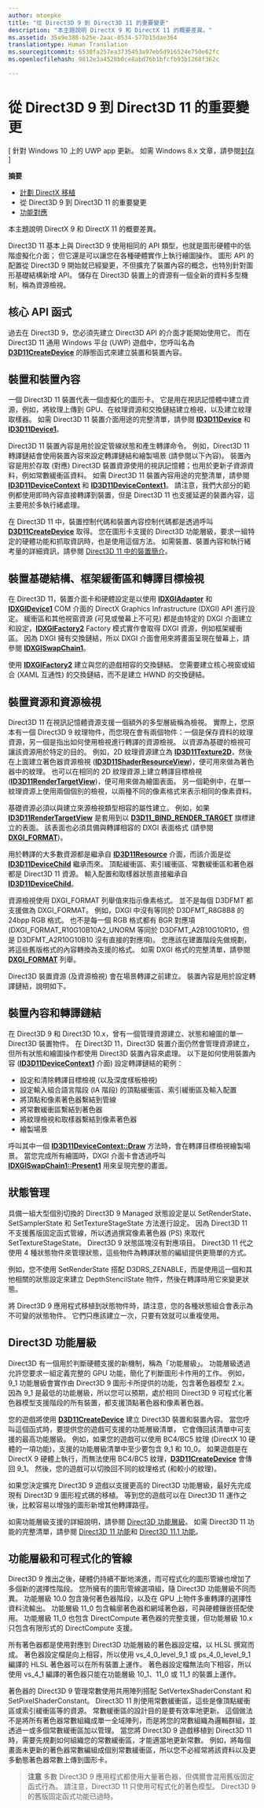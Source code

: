 ```yaml
---
author: mtoepke
title: "從 Direct3D 9 到 Direct3D 11 的重要變更"
description: "本主題說明 DirectX 9 和 DirectX 11 的概要差異。"
ms.assetid: 35a9e388-b25e-2aac-0534-577b15dae364
translationtype: Human Translation
ms.sourcegitcommit: 6530fa257ea3735453a97eb5d916524e750e62fc
ms.openlocfilehash: 9812e3a4528b0ce8abd76b1bfcfb93b1268f362c

---
```


# 從 Direct3D 9 到 Direct3D 11 的重要變更


\[ 針對 Windows 10 上的 UWP app 更新。 如需 Windows 8.x 文章，請參閱[封存](http://go.microsoft.com/fwlink/p/?linkid=619132) \]

**摘要**

-   [計劃 DirectX 移植](plan-your-directx-port.md)
-   從 Direct3D 9 到 Direct3D 11 的重要變更
-   [功能對應](feature-mapping.md)


本主題說明 DirectX 9 和 DirectX 11 的概要差異。

Direct3D 11 基本上與 Direct3D 9 使用相同的 API 類型，也就是圖形硬體中的低階虛擬化介面； 但它還是可以讓您在各種硬體實作上執行繪圖操作。 圖形 API 的配置從 Direct3D 9 開始就已經變更，不但擴充了裝置內容的概念，也特別針對圖形基礎結構新增 API。 儲存在 Direct3D 裝置上的資源有一個全新的資料多型機制，稱為資源檢視。

## 核心 API 函式


過去在 Direct3D 9，您必須先建立 Direct3D API 的介面才能開始使用它。 而在 Direct3D 11 通用 Windows 平台 (UWP) 遊戲中，您呼叫名為 [**D3D11CreateDevice**](https://msdn.microsoft.com/library/windows/desktop/ff476082) 的靜態函式來建立裝置和裝置內容。

## 裝置和裝置內容


一個 Direct3D 11 裝置代表一個虛擬化的圖形卡。 它是用在視訊記憶體中建立資源，例如，將紋理上傳到 GPU、在紋理資源和交換鏈結建立檢視，以及建立紋理取樣器。 如需 Direct3D 11 裝置介面用途的完整清單，請參閱 [**ID3D11Device**](https://msdn.microsoft.com/library/windows/desktop/ff476379) 和 [**ID3D11Device1**](https://msdn.microsoft.com/library/windows/desktop/hh404575)。

Direct3D 11 裝置內容是用於設定管線狀態和產生轉譯命令。 例如，Direct3D 11 轉譯鏈結會使用裝置內容來設定轉譯鏈結和繪製場景 (請參閱以下內容)。 裝置內容是用於存取 (對應) Direct3D 裝置資源使用的視訊記憶體；也用於更新子資源資料，例如常數緩衝區資料。 如需 Direct3D 11 裝置內容用途的完整清單，請參閱 [**ID3D11DeviceContext**](https://msdn.microsoft.com/library/windows/desktop/ff476385) 和 [**ID3D11DeviceContext1**](https://msdn.microsoft.com/library/windows/desktop/hh404598)。 請注意，我們大部分的範例都使用即時內容直接轉譯到裝置，但是 Direct3D 11 也支援延遲的裝置內容，這主要用於多執行緒處理。

在 Direct3D 11 中，裝置控制代碼和裝置內容控制代碼都是透過呼叫 [**D3D11CreateDevice**](https://msdn.microsoft.com/library/windows/desktop/ff476082) 取得。 您在圖形卡支援的 Direct3D 功能層級，要求一組特定的硬體功能和抓取資訊時，也是使用這個方法。 如需裝置、裝置內容和執行緒考量的詳細資訊，請參閱 [Direct3D 11 中的裝置簡介](https://msdn.microsoft.com/library/windows/desktop/ff476880)。

## 裝置基礎結構、框架緩衝區和轉譯目標檢視


在 Direct3D 11，裝置介面卡和硬體設定是以使用 [**IDXGIAdapter**](https://msdn.microsoft.com/library/windows/desktop/bb174523) 和 [**IDXGIDevice1**](https://msdn.microsoft.com/library/windows/desktop/hh404543) COM 介面的 DirectX Graphics Infrastructure (DXGI) API 進行設定。 緩衝區和其他視窗資源 (可見或螢幕上不可見) 都是由特定的 DXGI 介面建立和設定，[**IDXGIFactory2**](https://msdn.microsoft.com/library/windows/desktop/hh404556) Factory 模式實作會取得 DXGI 資源，例如框架緩衝區。 因為 DXGI 擁有交換鏈結，所以 DXGI 介面會用來將畫面呈現在螢幕上，請參閱 [**IDXGISwapChain1**](https://msdn.microsoft.com/library/windows/desktop/hh404631)。

使用 [**IDXGIFactory2**](https://msdn.microsoft.com/library/windows/desktop/hh404556) 建立與您的遊戲相容的交換鏈結。 您需要建立核心視窗或組合 (XAML 互通性) 的交換鏈結，而不是建立 HWND 的交換鏈結。

## 裝置資源和資源檢視


Direct3D 11 在視訊記憶體資源支援一個額外的多型層級稱為檢視。 實際上，您原本有一個 Direct3D 9 紋理物件，而您現在會有兩個物件：一個是保存資料的紋理資源，另一個是指出如何使用檢視進行轉譯的資源檢視。 以資源為基礎的檢視可讓該資源用於特定的目的。 例如，2D 紋理資源建立為 [**ID3D11Texture2D**](https://msdn.microsoft.com/library/windows/desktop/ff476635)，然後在上面建立著色器資源檢視 ([**ID3D11ShaderResourceView**](https://msdn.microsoft.com/library/windows/desktop/ff476628))，便可用來做為著色器中的紋理。 也可以在相同的 2D 紋理資源上建立轉譯目標檢視 ([**ID3D11RenderTargetView**](https://msdn.microsoft.com/library/windows/desktop/ff476582))，便可用來做為繪圖表面。 另一個範例中，在單一紋理資源上使用兩個個別的檢視，以兩種不同的像素格式來表示相同的像素資料。

基礎資源必須以與建立來源檢視類型相容的屬性建立。 例如，如果 [**ID3D11RenderTargetView**](https://msdn.microsoft.com/library/windows/desktop/ff476582) 是套用到以 [**D3D11\_BIND\_RENDER\_TARGET**](https://msdn.microsoft.com/library/windows/desktop/ff476085) 旗標建立的表面。 該表面也必須具備與轉譯相容的 DXGI 表面格式 (請參閱 [**DXGI_FORMAT**](https://msdn.microsoft.com/library/windows/desktop/bb173059))。

用於轉譯的大多數資源都是繼承自 [**ID3D11Resource**](https://msdn.microsoft.com/library/windows/desktop/ff476584) 介面，而該介面是從 [**ID3D11DeviceChild**](https://msdn.microsoft.com/library/windows/desktop/ff476380) 繼承而來。 頂點緩衝區、索引緩衝區、常數緩衝區和著色器都是 Direct3D 11 資源。 輸入配置和取樣器狀態直接繼承自 [**ID3D11DeviceChild**](https://msdn.microsoft.com/library/windows/desktop/ff476380)。

資源檢視使用 DXGI\_FORMAT 列舉值來指示像素格式。 並不是每個 D3DFMT 都支援做為 DXGI\_FORMAT。 例如，DXGI 中沒有等同於 D3DFMT\_R8G8B8 的 24bpp RGB 格式。 也不是每一個 RGB 格式都有 BGR 對應項 (DXGI\_FORMAT\_R10G10B10A2\_UNORM 等同於 D3DFMT\_A2B10G10R10，但是 D3DFMT\_A2R10G10B10 沒有直接的對應項)。 您應該在建置階段先做規劃，將這些舊版格式的內容轉換為支援的格式。 如需 DXGI 格式的完整清單，請參閱 [**DXGI\_FORMAT**](https://msdn.microsoft.com/library/windows/desktop/bb173059) 列舉。

Direct3D 裝置資源 (及資源檢視) 會在場景轉譯之前建立。 裝置內容是用於設定轉譯鏈結，說明如下。

## 裝置內容和轉譯鏈結


在 Direct3D 9 和 Direct3D 10.x，曾有一個管理資源建立、狀態和繪圖的單一 Direct3D 裝置物件。 在 Direct3D 11，Direct3D 裝置介面仍然會管理資源建立，但所有狀態和繪圖操作都使用 Direct3D 裝置內容來處理。 以下是如何使用裝置內容 ([**ID3D11DeviceContext1**](https://msdn.microsoft.com/library/windows/desktop/hh404598) 介面) 設定轉譯鏈結的範例：

-   設定和清除轉譯目標檢視 (以及深度樣板檢視)
-   設定輸入組合語言階段 (IA 階段) 的頂點緩衝區、索引緩衝區及輸入配置
-   將頂點和像素著色器繫結到管線
-   將常數緩衝區繫結到著色器
-   將紋理檢視和取樣器繫結到像素著色器
-   繪製場景

呼叫其中一個 [**ID3D11DeviceContext::Draw**](https://msdn.microsoft.com/library/windows/desktop/ff476407) 方法時，會在轉譯目標檢視繪製場景。 當您完成所有繪圖時，DXGI 介面卡會透過呼叫 [**IDXGISwapChain1::Present1**](https://msdn.microsoft.com/library/windows/desktop/hh446797) 用來呈現完整的畫面。

## 狀態管理


具備一組大型個別切換的 Direct3D 9 Managed 狀態設定是以 SetRenderState、SetSamplerState 和 SetTextureStageState 方法進行設定。 因為 Direct3D 11 不支援舊版固定函式管線，所以透過撰寫像素著色器 (PS) 來取代 SetTextureStageState。 Direct3D 9 狀態區塊沒有對應項目。 Direct3D 11 代之使用 4 種狀態物件來管理狀態，這些物件為轉譯狀態的編組提供更簡單的方式。

例如，您不使用 SetRenderState 搭配 D3DRS\_ZENABLE，而是使用這一個和其他相關的狀態設定來建立 DepthStencilState 物件，然後在轉譯時用它來變更狀態。

將 Direct3D 9 應用程式移植到狀態物件時，請注意，您的各種狀態組合會表示為不可變的狀態物件。 它們只應該建立一次，只要有效就可以重複使用。

## Direct3D 功能層級


Direct3D 有一個用於判斷硬體支援的新機制，稱為「功能層級」。 功能層級透過允許您要求一組定義完整的 GPU 功能，簡化了判斷圖形卡作用的工作。 例如，9\_1 功能層級會實作由 Direct3D 9 圖形卡所提供的功能，包含著色器模型 2.x。 因為 9\_1 是最低的功能層級，所以您可以預期，處於相同 Direct3D 9 可程式化著色器模型支援階段的所有裝置，都支援頂點著色器和像素著色器。

您的遊戲將使用 [**D3D11CreateDevice**](https://msdn.microsoft.com/library/windows/desktop/ff476082) 建立 Direct3D 裝置和裝置內容。 當您呼叫這個函式時，要提供您的遊戲可支援的功能層級清單， 它會傳回該清單中可支援的最高功能層級。 例如，如果您的遊戲可以使用 BC4/BC5 紋理 (DirectX 10 硬體的一項功能)，支援的功能層級清單中至少要包含 9\_1 和 10\_0。 如果遊戲是在 DirectX 9 硬體上執行，而無法使用 BC4/BC5 紋理，[**D3D11CreateDevice**](https://msdn.microsoft.com/library/windows/desktop/ff476082) 會傳回 9\_1。 然後，您的遊戲可以切換回不同的紋理格式 (和較小的紋理)。

如果您決定擴充 Direct3D 9 遊戲以支援更高的 Direct3D 功能層級，最好先完成現有 Direct3D 9 圖形程式碼的移植。 等到您的遊戲可以在 Direct3D 11 運作之後，比較容易以增強的圖形新增其他轉譯路徑。

如需功能層級支援的詳細說明，請參閱 [Direct3D 功能層級](https://msdn.microsoft.com/library/windows/desktop/ff476876)。 如需 Direct3D 11 功能的完整清單，請參閱 [Direct3D 11 功能](https://msdn.microsoft.com/library/windows/desktop/ff476342)和 [Direct3D 11.1 功能](https://msdn.microsoft.com/library/windows/desktop/hh404562)。

## 功能層級和可程式化的管線


Direct3D 9 推出之後，硬體仍持續不斷地演進，而可程式化的圖形管線也增加了多個新的選擇性階段。 您所擁有的圖形管線選項組，隨 Direct3D 功能層級不同而異。 功能層級 10.0 包含幾何著色器階段，以及在 GPU 上物件多重轉譯的選擇性資料流輸出。 功能層級 11\_0 包含輪廓著色器和網域著色器，可與硬體鑲嵌搭配使用。 功能層級 11\_0 也包含 DirectCompute 著色器的完整支援，但功能層級 10.x 只包含有限形式的 DirectCompute 支援。

所有著色器都是使用對應到 Direct3D 功能層級的著色器設定檔，以 HLSL 撰寫而成。 著色器設定檔是向上相容，所以使用 vs\_4\_0\_level\_9\_1 或 ps\_4\_0\_level\_9\_1 編譯的 HLSL 著色器可以在所有裝置上運作。 著色器設定檔無法向下相容，所以使用 vs\_4\_1 編譯的著色器只能在功能層級 10\_1、11\_0 或 11\_1 的裝置上運作。

著色器的 Direct3D 9 管理常數使用共用陣列搭配 SetVertexShaderConstant 和 SetPixelShaderConstant。 Direct3D 11 則使用常數緩衝區，這些是像頂點緩衝區或索引緩衝區等的資源。 常數緩衝區的設計目的是要有效率地更新。 這個做法不是將所有著色器常數組織成單一全域陣列，而是將您的常數組織為邏輯群組，並透過一或多個常數緩衝區加以管理。 當您將 Direct3D 9 遊戲移植到 Direct3D 11 時，需要先規劃如何組織您的常數緩衝區，才能適當地更新常數。 例如，將每個畫面未更新的著色器常數編組成個別常數緩衝區，所以您不必經常將該資料以及更多動態著色器常數上傳到圖形卡。

> **注意** 多數 Direct3D 9 應用程式都使用大量著色器，但偶爾會混用舊版固定函式行為。 請注意，Direct3D 11 只使用可程式化的著色模型。 Direct3D 9 的舊版固定函式功能已過時。

 

 

 







<!--HONumber=Aug16_HO3-->


